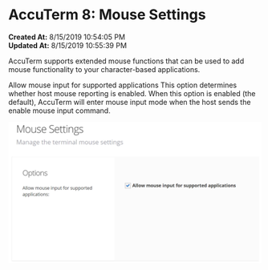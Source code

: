 # AccuTerm 8: Mouse Settings

**Created At:** 8/15/2019 10:54:05 PM  
**Updated At:** 8/15/2019 10:55:39 PM  


AccuTerm supports extended mouse functions that can be used to add mouse functionality to your character-based applications.

Allow mouse input for supported applications This option determines whether host mouse reporting is enabled. When this option is enabled (the default), AccuTerm will enter mouse input mode when the host sends the enable mouse input command.



![](./1565909687318-1565909687318.png)
